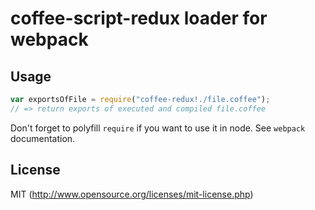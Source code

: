 # coffee-script-redux loader for webpack

## Usage

``` javascript
var exportsOfFile = require("coffee-redux!./file.coffee");
// => return exports of executed and compiled file.coffee
```

Don't forget to polyfill `require` if you want to use it in node.
See `webpack` documentation.

## License

MIT (http://www.opensource.org/licenses/mit-license.php)